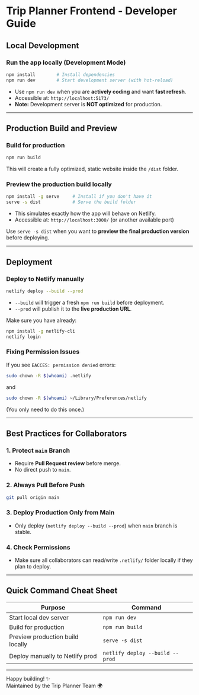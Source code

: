 # Trip Planner Frontend - Developer Guide

## Local Development

### Run the app locally (Development Mode)
```bash
npm install        # Install dependencies
npm run dev        # Start development server (with hot-reload)
```

- Use `npm run dev` when you are **actively coding** and want **fast refresh**.
- Accessible at: `http://localhost:5173/`
- **Note:** Development server is **NOT optimized** for production.

---

## Production Build and Preview

### Build for production
```bash
npm run build
```
This will create a fully optimized, static website inside the `/dist` folder.

### Preview the production build locally
```bash
npm install -g serve     # Install if you don't have it
serve -s dist            # Serve the build folder
```
- This simulates exactly how the app will behave on Netlify.
- Accessible at: `http://localhost:3000/` (or another available port)

Use `serve -s dist` when you want to **preview the final production version** before deploying.

---

## Deployment

### Deploy to Netlify manually
```bash
netlify deploy --build --prod
```
- `--build` will trigger a fresh `npm run build` before deployment.
- `--prod` will publish it to the **live production URL**.

Make sure you have already:
```bash
npm install -g netlify-cli
netlify login
```

### Fixing Permission Issues
If you see `EACCES: permission denied` errors:
```bash
sudo chown -R $(whoami) .netlify
```
and
```bash
sudo chown -R $(whoami) ~/Library/Preferences/netlify
```
(You only need to do this once.)

---

## Best Practices for Collaborators

### 1. Protect `main` Branch
- Require **Pull Request review** before merge.
- No direct push to `main`.

### 2. Always Pull Before Push
```bash
git pull origin main
```

### 3. Deploy Production Only from Main
- Only deploy (`netlify deploy --build --prod`) when `main` branch is stable.

### 4. Check Permissions
- Make sure all collaborators can read/write `.netlify/` folder locally if they plan to deploy.


---

## Quick Command Cheat Sheet

| Purpose                        | Command                        |
| ------------------------------- | ------------------------------ |
| Start local dev server          | `npm run dev`                  |
| Build for production            | `npm run build`                |
| Preview production build locally| `serve -s dist`                |
| Deploy manually to Netlify prod | `netlify deploy --build --prod` |

---

Happy building! ✨  
Maintained by the Trip Planner Team 🌍


